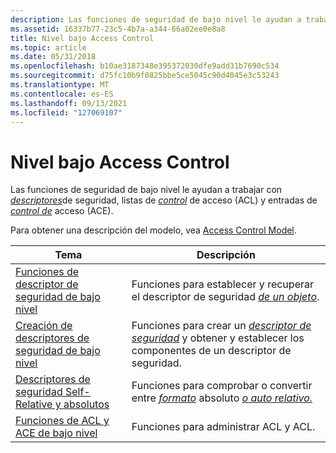 ```yaml
---
description: Las funciones de seguridad de bajo nivel le ayudan a trabajar con descriptores de seguridad, listas de control de acceso (ACL) y entradas de control de acceso (ACE).
ms.assetid: 16337b77-23c5-4b7a-a344-66a02ee0e8a8
title: Nivel bajo Access Control
ms.topic: article
ms.date: 05/31/2018
ms.openlocfilehash: b10ae3187348e395372030dfe9add31b7690c534
ms.sourcegitcommit: d75fc10b9f0825bbe5ce5045c90d4045e3c53243
ms.translationtype: MT
ms.contentlocale: es-ES
ms.lasthandoff: 09/13/2021
ms.locfileid: "127069107"
---
```

# <a name="low-level-access-control"></a>Nivel bajo Access Control

Las funciones de seguridad de bajo nivel le ayudan a trabajar con [*descriptores*](/windows/desktop/SecGloss/s-gly)de seguridad, listas de [*control*](/windows/desktop/SecGloss/a-gly) de acceso (ACL) y entradas de [*control de*](/windows/desktop/SecGloss/a-gly) acceso (ACE).

Para obtener una descripción del modelo, vea [Access Control Model](access-control-model.md).



| Tema                                                                                                  | Descripción                                                                                                                                                                                                                                                                                                  |
|--------------------------------------------------------------------------------------------------------|--------------------------------------------------------------------------------------------------------------------------------------------------------------------------------------------------------------------------------------------------------------------------------------------------------------|
| [Funciones de descriptor de seguridad de bajo nivel](low-level-security-descriptor-functions.md)                 | Funciones para establecer y recuperar el descriptor de seguridad [*de un objeto*](/windows/desktop/SecGloss/s-gly).                                                                                                                                                |
| [Creación de descriptores de seguridad de bajo nivel](low-level-security-descriptor-creation.md)                   | Funciones para crear un [*descriptor de seguridad*](/windows/desktop/SecGloss/s-gly) y obtener y establecer los componentes de un descriptor de seguridad.                                                                                                        |
| [Descriptores de seguridad Self-Relative y absolutos](absolute-and-self-relative-security-descriptors.md) | Funciones para comprobar o convertir entre [*formato*](/windows/desktop/SecGloss/a-gly) absoluto [*o auto relativo.*](/windows/desktop/SecGloss/s-gly) |
| [Funciones de ACL y ACE de bajo nivel](low-level-acl-and-ace-functions.md)                                 | Funciones para administrar ACL y ACL.                                                                                                                                                                                                                                                                        |



 

 

 
